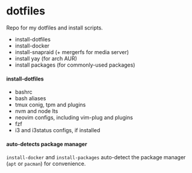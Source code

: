 # dotfiles

Repo for my dotfiles and install scripts.

- install-dotfiles
- install-docker
- install-snapraid (+ mergerfs for media server)
- install yay (for arch AUR)
- install packages (for commonly-used packages)

#### install-dotfiles

- bashrc
- bash aliases
- tmux conig, tpm and plugins
- nvm and node lts
- neovim configs, including vim-plug and plugins
- fzf
- i3 and i3status configs, if installed

#### auto-detects package manager

`install-docker` and `install-packages` auto-detect the package manager (`apt`
or `pacman`) for convenience.
